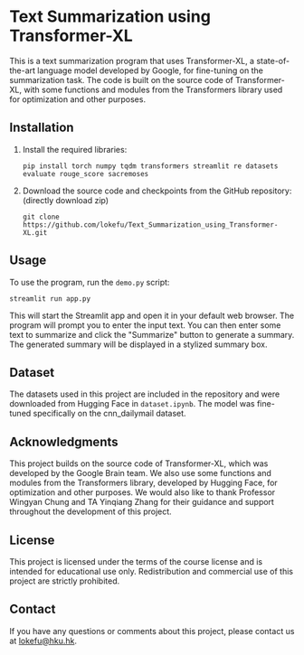 # Text Summarization using Transformer-XL

This is a text summarization program that uses Transformer-XL, a state-of-the-art language model developed by Google, for fine-tuning on the summarization task. The code is built on the source code of Transformer-XL, with some functions and modules from the Transformers library used for optimization and other purposes.

## Installation

1. Install the required libraries:

   `````
   pip install torch numpy tqdm transformers streamlit re datasets evaluate rouge_score sacremoses

2. Download the source code and checkpoints from the GitHub repository: (directly download zip)

   ````
   git clone https://github.com/lokefu/Text_Summarization_using_Transformer-XL.git

## Usage

To use the program, run the `demo.py` script:

```
streamlit run app.py

```

This will start the Streamlit app and open it in your default web browser. The program will prompt you to enter the input text. You can then enter some text to summarize and click the "Summarize" button to generate a summary. The generated summary will be displayed in a stylized summary box.

## Dataset

The datasets used in this project are included in the repository and were downloaded from Hugging Face in `dataset.ipynb`. The model was fine-tuned specifically on the cnn_dailymail dataset.

## Acknowledgments

This project builds on the source code of Transformer-XL, which was developed by the Google Brain team. We also use some functions and modules from the Transformers library, developed by Hugging Face, for optimization and other purposes. We would also like to thank Professor Wingyan Chung and TA Yinqiang Zhang for their guidance and support throughout the development of this project.

## License

This project is licensed under the terms of the course license and is intended for educational use only. Redistribution and commercial use of this project are strictly prohibited.

## Contact

If you have any questions or comments about this project, please contact us at lokefu@hku.hk.
